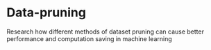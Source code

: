 # Data-pruning
Research how different methods of dataset pruning can cause better performance and computation saving in machine learning
